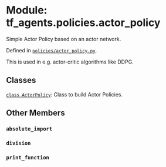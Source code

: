<div itemscope itemtype="http://developers.google.com/ReferenceObject">
<meta itemprop="name" content="tf_agents.policies.actor_policy" />
<meta itemprop="path" content="Stable" />
<meta itemprop="property" content="absolute_import"/>
<meta itemprop="property" content="division"/>
<meta itemprop="property" content="print_function"/>
</div>

# Module: tf_agents.policies.actor_policy

Simple Actor Policy based on an actor network.



Defined in [`policies/actor_policy.py`](https://github.com/tensorflow/agents/tree/master/tf_agents/policies/actor_policy.py).

<!-- Placeholder for "Used in" -->

This is used in e.g. actor-critic algorithms like DDPG.

## Classes

[`class ActorPolicy`](../../tf_agents/policies/actor_policy/ActorPolicy.md): Class to build Actor Policies.

## Other Members

<h3 id="absolute_import"><code>absolute_import</code></h3>

<h3 id="division"><code>division</code></h3>

<h3 id="print_function"><code>print_function</code></h3>

